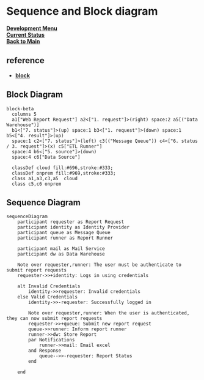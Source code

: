 # Sequence and Block diagram

**[Development Menu](./menu.md)**\
**[Current Status](../status/weekly/current_status.md)**\
**[Back to Main](../../README.md)**

## reference

- **[block](https://mermaid.js.org/syntax/block.html)**

## Block Diagram

```mermaid
block-beta
  columns 5
  a1["Web Report Request"] a2<["1. request"]>(right) space:2 a5[("Data Warehouse")]
  b1<["7. status"]>(up) space:1 b3<["1. request"]>(down) space:1 b5<["4. result"]>(up)
  space:1 c2<["7. status"]>(left) c3(("Message Queue")) c4<["6. status / 3. request"]>(x) c5["ETL Runner"]
  space:4 b6<["5. source"]>(down)
  space:4 c6["Data Source"]
 
  classDef cloud fill:#696,stroke:#333;
  classDef onprem fill:#969,stroke:#333;
  class a1,a3,c3,a5  cloud
  class c5,c6 onprem
```

## Sequence Diagram

```mermaid
sequenceDiagram
    participant requester as Report Request
    participant identity as Identity Provider
    participant queue as Message Queue
    participant runner as Report Runner

    participant mail as Mail Service
    participant dw as Data Warehouse

    Note over requester,runner: The user must be authenticate to submit report requests
    requester->>+identity: Logs in using credentials

    alt Invalid Credentials
        identity->>requester: Invalid credentials
    else Valid Credentials
        identity->>-requester: Successfully logged in

        Note over requester,runner: When the user is authenticated, they can now submit report requests
        requester->>+queue: Submit new report request
        queue->>runner: Inform report runner
        runner->>dw: Store Report
        par Notifications
            runner->>mail: Email excel
        and Response
            queue-->>-requester: Report Status
        end

    end

```

